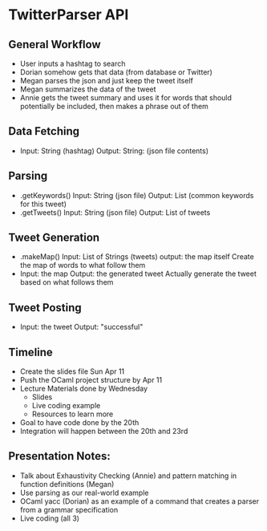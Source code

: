 # TwitterParser API

## General Workflow
- User inputs a hashtag to search
- Dorian somehow gets that data (from database or Twitter)
- Megan parses the json and just keep the tweet itself
- Megan summarizes the data of the tweet
- Annie gets the tweet summary and uses it for words that should potentially be included, then makes a phrase out of them 


## Data Fetching
- Input: String (hashtag) Output: String: (json file contents)

## Parsing 
- .getKeywords() Input: String (json file) Output: List (common keywords for this tweet)
- .getTweets() Input: String (json file) Output: List of tweets

## Tweet Generation 
- .makeMap() Input: List of Strings (tweets) output: the map itself Create the map of words to what follow them 
- Input: the map Output: the generated tweet Actually generate the tweet based on what follows them 

## Tweet Posting 
- Input: the tweet Output: "successful" 

## Timeline
- Create the slides file Sun Apr 11 
- Push the OCaml project structure by Apr 11 
- Lecture Materials done by Wednesday
    - Slides 
    - Live coding example
    - Resources to learn more
- Goal to have code done by the 20th
- Integration will happen between the 20th and 23rd

## Presentation Notes:
- Talk about Exhaustivity Checking (Annie) and pattern matching in function definitions (Megan)
- Use parsing as our real-world example 
- OCaml yacc (Dorian) as an example of a command that creates a parser from a grammar specification
- Live coding (all 3) 
